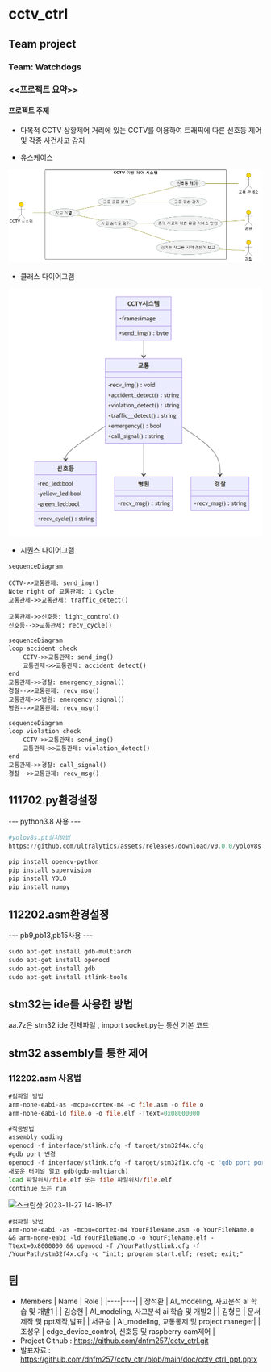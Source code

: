 # cctv_ctrl

## Team project

### Team: Watchdogs
### <<프로젝트 요약>>
#### 프로젝트 주제
* 다목적 CCTV 상황제어
거리에 있는 CCTV를 이용하여 트래픽에 따른 신호등 제어 및 각종 사건사고 감지

* 유스케이스
<img src=./doc/usecase.png>

* 클래스 다이어그램
<img src=./doc/class_diagram.PNG>

* 시퀀스 다이어그램
```mermaid
sequenceDiagram

CCTV->>교통관제: send_img()
Note right of 교통관제: 1 Cycle
교통관제->>교통관제: traffic_detect()

교통관제->>신호등: light_control()
신호등-->>교통관제: recv_cycle()
```

```mermaid
sequenceDiagram
loop accident check
    CCTV->>교통관제: send_img()
    교통관제->>교통관제: accident_detect()
end
교통관제->>경찰: emergency_signal()
경찰-->>교통관제: recv_msg()
교통관제->>병원: emergency_signal()
병원-->>교통관제: recv_msg()
```

```mermaid
sequenceDiagram
loop violation check
    CCTV->>교통관제: send_img()
    교통관제->>교통관제: violation_detect()
end
교통관제->>경찰: call_signal()
경찰-->>교통관제: recv_msg()
```
## 111702.py환경설정  
--- python3.8 사용 ---
```py
#yolov8s.pt설치방법
https://github.com/ultralytics/assets/releases/download/v0.0.0/yolov8s.pt
```
```py
pip install opencv-python
pip install supervision
pip install YOLO
pip install numpy
```
## 112202.asm환경설정
--- pb9,pb13,pb15사용 ---
```c
sudo apt-get install gdb-multiarch
sudo apt-get install openocd
sudo apt-get install gdb
sudo apt-get install stlink-tools
```
## stm32는 ide를 사용한 방법
aa.7z은 stm32 ide 전체파일 , import socket.py는 통신 기본 코드

## stm32 assembly를 통한 제어
### 112202.asm 사용법
```asm
#컴파일 방법
arm-none-eabi-as -mcpu=cortex-m4 -c file.asm -o file.o
arm-none-eabi-ld file.o -o file.elf -Ttext=0x08000000 
```
```asm
#작동방법
assembly coding
openocd -f interface/stlink.cfg -f target/stm32f4x.cfg
#gdb port 변경
openocd -f interface/stlink.cfg -f target/stm32f1x.cfg -c "gdb_port port_number"
새로운 터미널 열고 gdb(gdb-multiarch)
load 파일위치/file.elf 또는 file 파일위치/file.elf
continue 또는 run
```
![스크린샷 2023-11-27 14-18-17](https://github.com/dnfm257/cctv_ctrl/assets/143377935/090bf48d-04f3-40ce-9076-e364a6f46a72)
```통합 명령
#컴파일 방법
arm-none-eabi -as -mcpu=cortex-m4 YourFileName.asm -o YourFileName.o && arm-none-eabi -ld YourFileName.o -o YourFileName.elf -Ttext=0x8000000 && openocd -f /YourPath/stlink.cfg -f /YourPath/stm32f4x.cfg -c "init; program start.elf; reset; exit;"
```


## 팀
* Members
  | Name | Role |
  |----|----|
  | 장석환 | AI_modeling, 사고분석 ai 학습 및 개발1 |
  | 김승현 | AI_modeling, 사고분석 ai 학습 및 개발2 |
  | 김형은 | 문서 제작 및 ppt제작,발표|
  | 서규승 | AI_modeling, 교통통제 및 project maneger|
  | 조성우 | edge_device_control, 신호등 및 raspberry cam제어 |
* Project Github : https://github.com/dnfm257/cctv_ctrl.git
* 발표자료 : https://github.com/dnfm257/cctv_ctrl/blob/main/doc/cctv_ctrl_ppt.pptx
